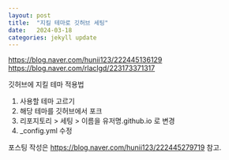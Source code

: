 ```yaml
---
layout: post
title:  "지킬 테마로 깃허브 세팅"
date:   2024-03-18
categories: jekyll update
---
```


https://blog.naver.com/hunii123/222445136129
https://blog.naver.com/rlaclgd/223173371317


깃허브에 지킬 테마 적용법
1. 사용할 테마 고르기
2. 해당 테마를 깃허브에서 포크
3. 리포지토리 > 세팅 > 이름을 유저명.github.io 로 변경
4. _config.yml 수정

포스팅 작성은 https://blog.naver.com/hunii123/222445279719 참고.
